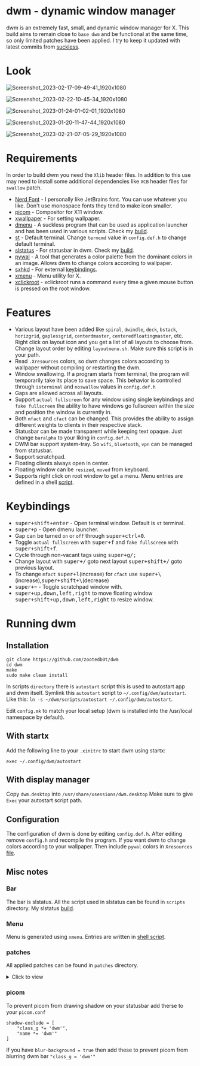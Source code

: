 # dwm - dynamic window manager

dwm is an extremely fast, small, and dynamic window manager for X. This build aims to remain close to `base dwm` and be functional at the same time, so only limited patches have been applied. I try to keep it updated with latest commits from [suckless](https://git.suckless.org/st/).

# Look

![Screenshot_2023-02-17-09-49-41_1920x1080](https://user-images.githubusercontent.com/62596687/219708065-be51d85e-39c4-4369-abf5-9b88d09d3d19.png)

![Screenshot_2023-02-22-10-45-34_1920x1080](https://user-images.githubusercontent.com/62596687/220877843-f0fdd2b4-c384-4aab-b37b-cc114e78f3e2.png)

![Screenshot_2023-01-24-01-02-01_1920x1080](https://user-images.githubusercontent.com/62596687/214235380-078d83a6-66e9-4ecd-92de-8fde8776db11.png)

![Screenshot_2023-01-20-11-47-44_1920x1080](https://user-images.githubusercontent.com/62596687/213862029-809b0d77-6489-4edf-85ee-26449d865cc3.png)

![Screenshot_2023-02-21-07-05-29_1920x1080](https://user-images.githubusercontent.com/62596687/220269662-bf4271c2-0168-48be-838e-ff3821b0a334.png)

# Requirements

In order to build dwm you need the `Xlib` header files. In addition to this use may need to install some additional dependencies like `XCB` header files for `swallow` patch.

- [Nerd Font](https://github.com/ryanoasis/nerd-fonts) - I personally like JetBrains font. You can use whatever you like. Don't use monospace fonts they tend to make icon smaller.
- [picom](https://github.com/yshui/picom) - Compositor for X11 window.
- [xwallpaper](https://github.com/stoeckmann/xwallpaper) - For setting wallpaper.
- [dmenu](https://tools.suckless.org/dmenu/) - A suckless program that can be used as application launcher and has been used in various scripts. Check my [build](https://github.com/zootedb0t/suckless-tools/tree/main/dmenu).
- [st](https://st.suckless.org/) - Default terminal. Change `termcmd` value in `config.def.h` to change default terminal.
- [slstatus](https://tools.suckless.org/slstatus/) - For statusbar in dwm. Check my [build](https://github.com/zootedb0t/suckless-tools/tree/main/slstatus).
- [pywal](https://github.com/dylanaraps/pywal) - A tool that generates a color palette from the dominant colors in an image. Allows dwm to change colors according to wallpaper.
- [sxhkd](https://github.com/baskerville/sxhkd) - For external [keybindings](https://github.com/zootedb0t/dotfiles/blob/main/sxhkd/.config/sxhkd/sxhkdrc).
- [xmenu](https://github.com/phillbush/xmenu) - Menu utility for X.
- [xclickroot](https://github.com/phillbush/xclickroot) - xclickroot runs a command every time a given mouse button is pressed on the root window.

# Features

- Various layout have been added like `spiral`, `dwindle`, `deck`, `bstack`, `horizgrid`, `gaplessgrid`, `centerdmaster`, `centeredfloatingmaster`, etc.
  Right click on layout icon and you get a list of all layouts to choose from. Change layout order by editing `layoutmenu.sh`. Make sure this script is in your path.
- Read `.Xresources` colors, so dwm changes colors according to wallpaper without compiling or restarting the dwm.
- Window swallowing. If a program starts from terminal, the program will temporarily take its place to save space. This behavior is controlled through `isterminal`
  and `noswallow` values in `config.def.h`
- Gaps are allowed across all layouts.
- Support `actual fullscreen` for any window using single keybindings and `fake fullscreen` the ability to have windows go fullscreen within the size and position the window is currently in.
- Both `mfact` and `cfact` can be changed. This provides the ability to assign different weights to clients in their respective stack.
- Statusbar can be made transparent while keeping text opaque. Just change `baralpha` to your liking in `config.def.h`.
- DWM bar support system-tray. So `wifi`, `bluetooth`, `vpn` can be managed from statusbar.
- Support scratchpad.
- Floating clients always open in center.
- Floating window can be `resized`, `moved` from keyboard.
- Supports right click on root window to get a menu. Menu entries are defined in a shell [script](https://github.com/zootedb0t/dotfiles/blob/main/scripts/.local/bin/menu.sh).

# Keybindings

- <kbd>super+shift+enter</kbd> - Open terminal window. Default is `st` terminal.
- <kbd>super+p</kbd> - Open dmenu launcher.
- Gap can be turned `on` or `off` through <kbd>super+ctrl+0</kbd>.
- Toggle `actual fullscreen` with <kbd>super+f</kbd> and `fake fullscreen` with <kbd>super+shift+f</kbd>.
- Cycle through non-vacant tags using <kbd>super+g/;</kbd>
- Change layout with <kbd>super+/</kbd> goto next layout <kbd>super+shift+/</kbd> goto previous layout.
- To change `mfact` <kbd>super+l</kbd>(increase) for `cfact` use <kbd>super+\\</kbd>(increase),<kbd>super+shift+\\</kbd>(decrease)
- <kbd>super+~</kbd> - Toggle scratchpad window with.
- <kbd>super+up,down,left,right</kbd> to move floating window <kbd>super+shift+up,down,left,right</kbd> to resize window.

# Running dwm

## Installation

```
git clone https://github.com/zootedb0t/dwm
cd dwm
make
sudo make clean install
```

In scripts `directory` there is `autostart` script this is used to autostart app and dwm itself. Symlink this `autostart` script to `~/.config/dwm/autostart`. Like this: `ln -s ~/dwm/scripts/autostart ~/.config/dwm/autostart`.

Edit `config.mk` to match your local setup (dwm is installed into
the /usr/local namespace by default).

## With startx

Add the following line to your `.xinitrc` to start dwm using startx:

`exec ~/.config/dwm/autostart`

## With display manager

Copy `dwm.desktop` into `/usr/share/xsessions/dwm.desktop`
Make sure to give `Exec` your autostart script path.

## Configuration

The configuration of dwm is done by editing `config.def.h`. After editing remove `config.h` and recompile the program.
If you want dwm to change colors according to your wallpaper. Then include `pywal` colors in `Xresources` [file](https://github.com/zootedb0t/dotfiles/blob/main/xresources/.Xresources).

## Misc notes

### Bar

The bar is slstatus. All the script used in slstatus can be found in `scripts` directory. My slstatus [build](https://github.com/zootedb0t/suckless-tools/tree/main/slstatus).

### Menu
Menu is generated using `xmenu`. Entries are written in [shell script](https://github.com/zootedb0t/dotfiles/blob/main/scripts/.local/bin/menu.sh).

### patches

All applied patches can be found in `patches` directory.

<details><summary>Click to view</summary>

- [dwm-alpha-systray](https://github.com/bakkeby/patches/blob/master/dwm/dwm-alpha-systray-6.3.diff) - Add tranparency to systray and dwm bar.

- [dwm-center](https://dwm.suckless.org/patches/center/) - Center floating client window.

- [dwm-cfacts-vanitygaps](https://github.com/bakkeby/patches/blob/master/dwm/dwm-cfacts-vanitygaps-6.3.diff) - This patch differentiates between inner and outer gaps as well as horizontal and vertical gaps.

- [dwm-cyclelayouts](https://dwm.suckless.org/patches/cyclelayouts/) - Cycles through all avaiable layouts.

- [dwm-fullscreen-compilation](https://github.com/bakkeby/patches/blob/master/dwm/dwm-fullscreen-compilation-6.3.diff) - Fake fullscreen and acutal fullscreen patch.

- [dwm-inplacerotate](https://dwm.suckless.org/patches/inplacerotate/) - This patch provides keybindings to perform 'in place' rotations.

- [dwm-moveresize](https://dwm.suckless.org/patches/moveresize/) - This allows you to move and resize dwm's floating clients using keyboard bindings.

- [dwm-pertag](https://dwm.suckless.org/patches/pertag/) - This patch keeps layout, mwfact, barpos and nmaster per tag.

- [dwm-status2d](https://dwm.suckless.org/patches/status2d/) - Status2d allows colors and rectangle drawing in your dwm status bar.

- [dwm-statuspadding](https://dwm.suckless.org/patches/statuspadding/) - This makes the amount of horizontal and vertical padding in the status bar into configurable options.

- [dwm-swallow](https://dwm.suckless.org/patches/swallow/) - Clients marked with isterminal in config.h swallow a window opened by any child process.

- [dwm-xrdb](https://dwm.suckless.org/patches/xrdb/) - Allows dwm to read colors from xrdb `.Xresources` at run time.

- [dwm-scratchpad](https://dwm.suckless.org/patches/scratchpad/) - Allows you to spawn or restore a floating terminal window.

</details>

### picom

To prevent picom from drawing shadow on your statusbar add therse to your `picom.conf`

```
shadow-exclude = [
    "class_g *= 'dwm'",
    "name *= 'dwm'"
]
```

If you have `blur-background = true` then add these to prevent picom from blurring dwm bar `"class_g = 'dwm'"`

